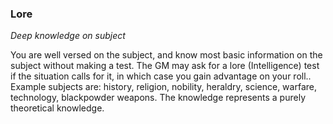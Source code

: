 
### Lore

_Deep knowledge on subject_

You are well versed on the subject, and know most basic information on the subject without making a test. The GM may ask for a lore (Intelligence) test if the situation calls for it, in which case you gain advantage on your roll.. Example subjects are: history, religion, nobility, heraldry, science, warfare, technology, blackpowder weapons. The knowledge represents a purely theoretical knowledge.
